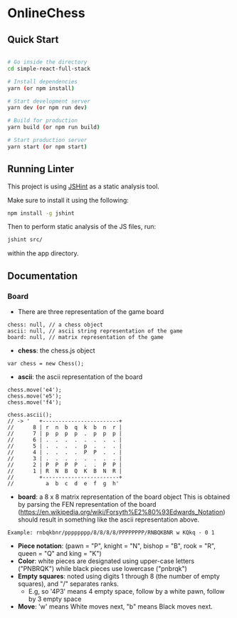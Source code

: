# OnlineChess

## Quick Start

```bash

# Go inside the directory
cd simple-react-full-stack

# Install dependencies
yarn (or npm install)

# Start development server
yarn dev (or npm run dev)

# Build for production
yarn build (or npm run build)

# Start production server
yarn start (or npm start)
```

## Running Linter

This project is using [JSHint](https://jshint.com/) as a static analysis tool.

Make sure to install it using the following:

```bash
npm install -g jshint
```

Then to perform static analysis of the JS files, run:

```bash
jshint src/
```

within the app directory.

## Documentation

### Board
- There are three representation of the game board
```
chess: null, // a chess object
ascii: null, // ascii string representation of the game
board: null, // matrix representation of the game
```

- **chess**: the chess.js object
```
var chess = new Chess();
```

- **ascii**: the ascii representation of the board
```
chess.move('e4');
chess.move('e5');
chess.move('f4');

chess.ascii();
// -> '   +------------------------+
//      8 | r  n  b  q  k  b  n  r |
//      7 | p  p  p  p  .  p  p  p |
//      6 | .  .  .  .  .  .  .  . |
//      5 | .  .  .  .  p  .  .  . |
//      4 | .  .  .  .  P  P  .  . |
//      3 | .  .  .  .  .  .  .  . |
//      2 | P  P  P  P  .  .  P  P |
//      1 | R  N  B  Q  K  B  N  R |
//        +------------------------+
//          a  b  c  d  e  f  g  h'
```


- **board**: a 8 x 8 matrix representation of the board object
This is obtained by parsing the FEN representation of the board
(https://en.wikipedia.org/wiki/Forsyth%E2%80%93Edwards_Notation)
should result in something like the ascii representation above.

```
Example: rnbqkbnr/pppppppp/8/8/8/8/PPPPPPPP/RNBQKBNR w KQkq - 0 1
```
  - **Piece notation**: (pawn = "P", knight = "N", bishop = "B", rook = "R", queen = "Q" and king = "K")
  - **Color**: white pieces are designated using upper-case letters ("PNBRQK") while black pieces use lowercase ("pnbrqk")
  - **Empty squares**: noted using digits 1 through 8 (the number of empty squares), and "/" separates ranks.
    - E.g, so '4P3' means 4 empty space, follow by a white pawn, follow by 3 empty space
  - **Move**: 'w' means White moves next, "b" means Black moves next.
